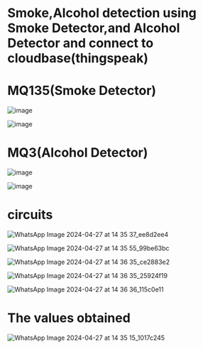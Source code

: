 <h1>Smoke,Alcohol detection using Smoke Detector,and Alcohol Detector and connect to cloudbase(thingspeak) </h1>

<h1>MQ135(Smoke Detector)</h1>

![image](https://github.com/souravlouha/IOT_2nd_year2023-24/assets/130911872/1b599c07-2883-4eb2-9409-bad112dba39c)

![image](https://github.com/souravlouha/IOT_2nd_year2023-24/assets/130911872/9620faf5-b820-481e-aee0-689e79451e21)


<h1>MQ3(Alcohol Detector)</h1>

![image](https://github.com/souravlouha/IOT_2nd_year2023-24/assets/130911872/c7830286-a581-48ca-ac12-6e975348cc32)

![image](https://github.com/souravlouha/IOT_2nd_year2023-24/assets/130911872/b6c04616-548b-4ea1-857b-1af1dfd4a89c)

<h1>circuits </h1>


![WhatsApp Image 2024-04-27 at 14 35 37_ee8d2ee4](https://github.com/souravlouha/IOT_2nd_year2023-24/assets/130911872/46a8f163-dc6a-4084-91d7-195dc8f9689f)

![WhatsApp Image 2024-04-27 at 14 35 55_99be63bc](https://github.com/souravlouha/IOT_2nd_year2023-24/assets/130911872/c377cd56-c738-48fc-955a-a7da282d3bf5)

![WhatsApp Image 2024-04-27 at 14 36 35_ce2883e2](https://github.com/souravlouha/IOT_2nd_year2023-24/assets/130911872/f3f5db5a-4d73-4ff3-869f-2412c16cc5c1)

![WhatsApp Image 2024-04-27 at 14 36 35_25924f19](https://github.com/souravlouha/IOT_2nd_year2023-24/assets/130911872/6f6ec766-39ba-4bc9-941e-79e1d4a9c600)

![WhatsApp Image 2024-04-27 at 14 36 36_115c0e11](https://github.com/souravlouha/IOT_2nd_year2023-24/assets/130911872/2449ed39-e8a6-477d-8df8-8678c19f17a3)


<h1>The values ​​obtained</h1>


![WhatsApp Image 2024-04-27 at 14 35 15_1017c245](https://github.com/souravlouha/IOT_2nd_year2023-24/assets/130911872/ef79dc56-2055-4c33-9951-4aae5972c74d)

